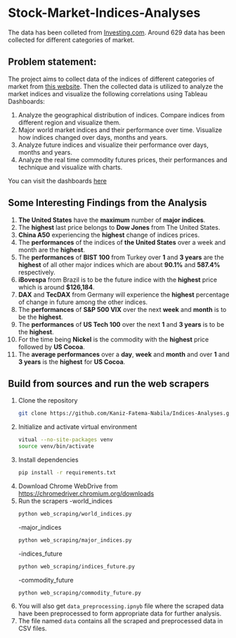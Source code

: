 # Stock-Market-Indices-Analyses
The data has been colleted from [Investing.com](https://www.investing.com/). Around 629 data has been collected for different categories of market.

## Problem statement:
The project aims to collect data of the indices of different categories of market from [this website](https://www.investing.com/indices/world-indices).
Then the collected data is utilized to analyze the market indices and visualize the following correlations using Tableau Dashboards:

1. Analyze the geographical distribution of indices. Compare indices from different region and visualize them.
2. Major world market indices and their performance over time. Visualize how indices changed over days, months and years.
3. Analyze future indices and visualize their performance over days, months and years.
4. Analyze the real time commodity futures prices, their performances and technique and visualize with charts.

You can visit the dashboards [here](https://public.tableau.com/app/profile/kaniz.fatema.nabila/viz/CommodityFutureIndices/WorldIndices)


## Some Interesting Findings from the Analysis
1. **The United States** have the **maximum** number of **major indices**.
2. The **highest** last price belongs to **Dow Jones** from The United States.
3. **China A50** experiencing the **highest** change of indices prices.
4. The **performances** of the indices of **the United States** over a week and month are the **highest**.
5. The **performances** of **BIST 100** from Turkey over **1** and **3 years** are the **highest** of all other major indices which are about **90.1%** and **587.4%** respectively.
6. **iBovespa** from Brazil is to be the future indice with the **highest** price which is around **$126,184**.
7. **DAX** and **TecDAX** from Germany will experience the **highest** percentage of change in future among the other indices.
8. The **performances** of **S&P 500 VIX** over the next **week** and **month** is to be the **highest**.
9. The **performances** of **US Tech 100** over the next **1** and **3 years** is to be the **highest**.
10. For the time being **Nickel** is the commodity with the **highest** price followed by **US Cocoa**.
11. The **average performances** over a **day**, **week** and **month** and over **1** and **3 years** is the **highest** for **US Cocoa**.
     
## Build from sources and run the web scrapers
1. Clone the repository
   ```bash
   git clone https://github.com/Kaniz-Fatema-Nabila/Indices-Analyses.git
   ```
2. Initialize and activate virtual environment
   ```bash
   vitual --no-site-packages venv
   source venv/bin/activate
   ```
3. Install dependencies
   ```bash
   pip install -r requirements.txt
   ```
4. Download Chrome WebDrive from https://chromedriver.chromium.org/downloads
5. Run the scrapers
   -world_indices
   ```bash
   python web_scraping/world_indices.py
   ```
   -major_indices
    ```bash
   python web_scraping/major_indices.py
   ```
     -indices_future
    ```bash
   python web_scraping/indices_future.py
   ```
     -commodity_future
    ```bash
   python web_scraping/commodity_future.py
   ```
6. You will also get `data_preprocessing.ipnyb` file where the scraped data have been preprocessed to form appropriate data for further analysis.
7. The file named `data` contains all the scraped and preprocessed data in CSV files.     
